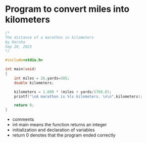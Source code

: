 # Program to convert miles into kilometers


```c
/*
The distance of a marathon in kilometers
by Harsha
Sep 20, 2023
*/

#include<stdio.h>

int main(void)
{
    int miles = 26,yards=385;
    double kilometers;

    kilometers = 1.609 * (miles + yards/1760.0);
    printf("\nA marathon is %ls kilometers. \n\n",kilometers);

    return 0;
}
```

- comments
- int main means the function returns an integer
- initialization and declaration of variables
- return 0 denotes that the program ended correctly